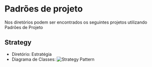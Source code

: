 # Padrões de projeto
Nos diretórios podem ser encontrados os seguintes projetos utilizando Padrões de Projeto

## Strategy
*   Diretório: Estratégia
*   Diagrama de Classes: ![Strategy Pattern](./Diagramas/Strategy.jpg "Strategy Pattern")
